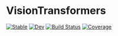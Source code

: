 # VisionTransformers

[![Stable](https://img.shields.io/badge/docs-stable-blue.svg)](https://JoshuaBillson.github.io/VisionTransformers.jl/stable/)
[![Dev](https://img.shields.io/badge/docs-dev-blue.svg)](https://JoshuaBillson.github.io/VisionTransformers.jl/dev/)
[![Build Status](https://github.com/JoshuaBillson/VisionTransformers.jl/actions/workflows/CI.yml/badge.svg?branch=main)](https://github.com/JoshuaBillson/VisionTransformers.jl/actions/workflows/CI.yml?query=branch%3Amain)
[![Coverage](https://codecov.io/gh/JoshuaBillson/VisionTransformers.jl/branch/main/graph/badge.svg)](https://codecov.io/gh/JoshuaBillson/VisionTransformers.jl)
